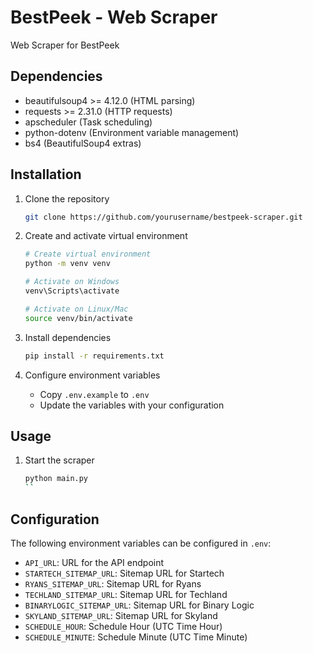 # BestPeek - Web Scraper
Web Scraper for BestPeek

## Dependencies
- beautifulsoup4 >= 4.12.0 (HTML parsing)
- requests >= 2.31.0 (HTTP requests)
- apscheduler (Task scheduling)
- python-dotenv (Environment variable management)
- bs4 (BeautifulSoup4 extras)

## Installation

1. Clone the repository
   ```bash
   git clone https://github.com/yourusername/bestpeek-scraper.git
   ```

2. Create and activate virtual environment
   ```bash
   # Create virtual environment
   python -m venv venv

   # Activate on Windows
   venv\Scripts\activate

   # Activate on Linux/Mac
   source venv/bin/activate
   ```

3. Install dependencies
   ```bash
   pip install -r requirements.txt
   ```

4. Configure environment variables
   - Copy `.env.example` to `.env`
   - Update the variables with your configuration

## Usage
1. Start the scraper
   ```bash
   python main.py
   ``
## Configuration
The following environment variables can be configured in `.env`:

- `API_URL`: URL for the API endpoint
- `STARTECH_SITEMAP_URL`: Sitemap URL for Startech
- `RYANS_SITEMAP_URL`: Sitemap URL for Ryans
- `TECHLAND_SITEMAP_URL`: Sitemap URL for Techland 
- `BINARYLOGIC_SITEMAP_URL`: Sitemap URL for Binary Logic
- `SKYLAND_SITEMAP_URL`: Sitemap URL for Skyland
- `SCHEDULE_HOUR`: Schedule Hour (UTC Time Hour)
- `SCHEDULE_MINUTE`: Schedule Minute (UTC Time Minute)
